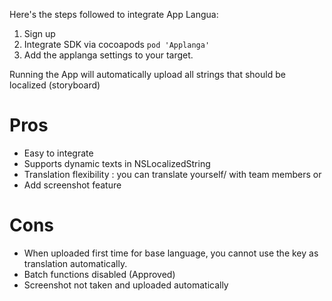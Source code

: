 Here's the steps followed to integrate App Langua:

1. Sign up
2. Integrate SDK via cocoapods `pod 'Applanga'`
3. Add the applanga settings to your target.

Running the App will automatically upload all strings that should be localized (storyboard)

# Pros

* Easy to integrate
* Supports dynamic texts in NSLocalizedString
* Translation flexibility : you can translate yourself/ with team members or
* Add screenshot feature

# Cons

* When uploaded first time for base language, you cannot use the key as translation automatically.
* Batch functions disabled (Approved)
* Screenshot not taken and uploaded automatically
